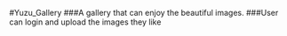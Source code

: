 #Yuzu_Gallery
###A gallery that can enjoy the beautiful images.
###User can login and upload the images they like
